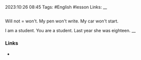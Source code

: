 2023:10:26 08:45
Tags: #English #lesson 
Links:
__
##
Will not = won't.
My pen won't write.
My car won't start.

I am a student.
You are a student.
Last year she was eighteen.
__
### Links
-
